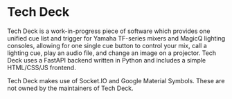 # Tech Deck
Tech Deck is a work-in-progress piece of software which provides one unified cue list and trigger for Yamaha TF-series mixers and MagicQ lighting consoles, allowing for one single cue button to control your mix, call a lighting cue, play an audio file, and change an image on a projector. Tech Deck uses a FastAPI backend written in Python and includes a simple HTML/CSS/JS frontend.

Tech Deck makes use of Socket.IO and Google Material Symbols. These are not owned by the maintainers of Tech Deck.